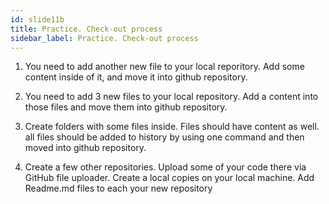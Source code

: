 ```yaml
---
id: slide11b
title: Practice. Check-out process
sidebar_label: Practice. Check-out process
---
```



1. You need to add another new file to your local reporitory. Add some content inside of it, and move it into github repository.

2. You need to add 3 new files to your local repository. Add a content into those files and move them into github repository.

3. Create folders with some files inside. Files should have content as well. all files should be added to history by using one command and then moved into github repository.

4. Create a few other repositories. Upload some of your code there via GitHub file uploader. Create a local copies on your local machine. Add Readme.md files to each your new repository